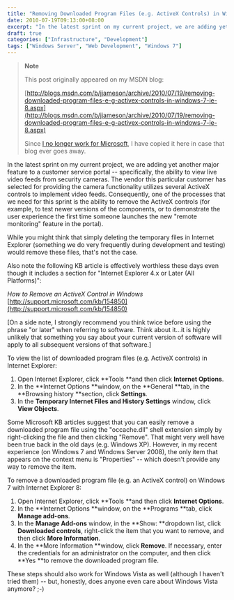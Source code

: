 ```yaml
---
title: "Removing Downloaded Program Files (e.g. ActiveX Controls) in Windows 7/IE 8"
date: 2010-07-19T09:13:00+08:00
excerpt: "In the latest sprint on my current project, we are adding yet another major feature to a customer service portal -- specifically, the ability to view live video feeds from security cameras. The vendor this particular customer has selected for providing..."
draft: true
categories: ["Infrastructure", "Development"]
tags: ["Windows Server", "Web Development", "Windows 7"]
---
```


> **Note**
> 
> This post originally appeared on my MSDN blog:
> 
> 
> [http://blogs.msdn.com/b/jjameson/archive/2010/07/19/removing-downloaded-program-files-e-g-activex-controls-in-windows-7-ie-8.aspx](http://blogs.msdn.com/b/jjameson/archive/2010/07/19/removing-downloaded-program-files-e-g-activex-controls-in-windows-7-ie-8.aspx)
> 
> Since [I no longer work for Microsoft](/blog/jjameson/2011/09/02/last-day-with-microsoft), I have copied it here in case that blog ever goes away.


In the latest sprint on my current project, we are adding yet another major feature to a customer service portal -- specifically, the ability to view live video feeds from security cameras. The vendor this particular customer has selected for providing the camera functionality utilizes several ActiveX controls to implement video feeds. Consequently, one of the processes that we need for this sprint is the ability to remove the ActiveX controls (for example, to test newer versions of the components, or to demonstrate the user experience the first time someone launches the new "remote monitoring" feature in the portal).

While you might think that simply deleting the temporary files in Internet Explorer (something we do very frequently during development and testing) would remove these files, that's not the case.

Also note the following KB article is effectively worthless these days even though it includes a section for "Internet Explorer 4.x or Later (All Platforms)":

<cite>How to Remove an ActiveX Control in Windows</cite>
[http://support.microsoft.com/kb/154850](http://support.microsoft.com/kb/154850)


[On a side note, I strongly recommend you think twice before using the phrase "or later" when referring to software. Think about it...it is highly unlikely that something you say about your current version of software will apply to all subsequent versions of that software.]

To view the list of downloaded program files (e.g. ActiveX controls) in Internet Explorer:

1. Open Internet Explorer, click **Tools **and then click **Internet Options**.
2. In the **Internet Options **window, on the **General **tab, in the **Browsing history **section, click **Settings**.
3. In the **Temporary Internet Files and History Settings** window, click **View Objects**.


Some Microsoft KB articles suggest that you can easily remove a downloaded program file using the "occache.dll" shell extension simply by right-clicking the file and then clicking "Remove". That might very well have been true back in the old days (e.g. Windows XP). However, in my recent experience (on Windows 7 and Windows Server 2008), the only item that appears on the context menu is "Properties" -- which doesn't provide any way to remove the item.

To remove a downloaded program file (e.g. an ActiveX control) on Windows 7 with Internet Explorer 8:

1. Open Internet Explorer, click **Tools **and then click **Internet Options**.
2. In the **Internet Options **window, on the **Programs **tab, click **Manage add-ons**.
3. In the **Manage Add-ons** window, in the **Show: **dropdown list, click **Downloaded controls**, right-click the item that you want to remove, and then click **More Information**.
4. In the **More Information **window, click **Remove**. If necessary, enter the credentials for an administrator on the computer, and then click **Yes **to remove the downloaded program file.


These steps should also work for Windows Vista as well (although I haven't tried them) -- but, honestly, does anyone even care about Windows Vista anymore?  ;-)

